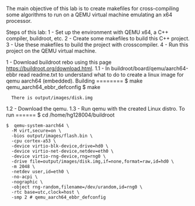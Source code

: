 The main objective of this lab is to create makefiles for cross-compiling some algorithms to run on a QEMU virtual machine emulating an x64 processor.

Steps of this lab:
1 - Set up the environment with QEMU x64, a C++ compiler, buildroot, etc.
2 - Create some makefiles to build this C++ project.
3 - Use these makefiles to build the project with crosscompiler.
4 - Run this project on the QEMU virtual machine.


1 - Download buildroot rebo using this page https://buildroot.org/download.html.
1.1 - In buildroot/board/qemu/aarch64-ebbr read readme.txt to understand what to do to create a linux image for qemu aarch64 (embedded).
    Building
    ========
      $ make qemu_aarch64_ebbr_defconfig
      $ make

      There is output/images/disk.img
1.2 - Download the qemu.
1.3 - Run qemu with the created Linux distro.
    To run
    ======
    $ cd /home/hg128004/buildroot
    
    $  qemu-system-aarch64 \
      -M virt,secure=on \
      -bios output/images/flash.bin \
      -cpu cortex-a53 \
      -device virtio-blk-device,drive=hd0 \
      -device virtio-net-device,netdev=eth0 \
      -device virtio-rng-device,rng=rng0 \
      -drive file=output/images/disk.img,if=none,format=raw,id=hd0 \
      -m 2048 \
      -netdev user,id=eth0 \
      -no-acpi \
      -nographic \
      -object rng-random,filename=/dev/urandom,id=rng0 \
      -rtc base=utc,clock=host \
      -smp 2 # qemu_aarch64_ebbr_defconfig






